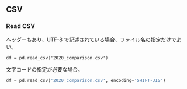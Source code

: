 

## CSV

### Read CSV

ヘッダーもあり、UTF-8 で記述されている場合、ファイル名の指定だけでよい。
```
df = pd.read_csv('2020_comparison.csv')  
```

文字コードの指定が必要な場合。
```` python
df = pd.read_csv('2020_comparison.csv', encoding='SHIFT-JIS')  
````
